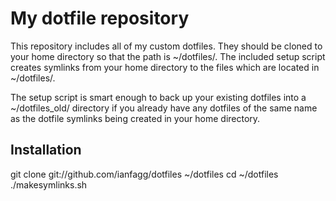 # My dotfile repository

This repository includes all of my custom dotfiles. They should be cloned to your home directory so that the path is ~/dotfiles/. The included setup script creates symlinks from your home directory to the files which are located in ~/dotfiles/.

The setup script is smart enough to back up your existing dotfiles into a ~/dotfiles_old/ directory if you already have any dotfiles of the same name as the dotfile symlinks being created in your home directory.


## Installation
git clone git://github.com/ianfagg/dotfiles ~/dotfiles
cd ~/dotfiles
./makesymlinks.sh
